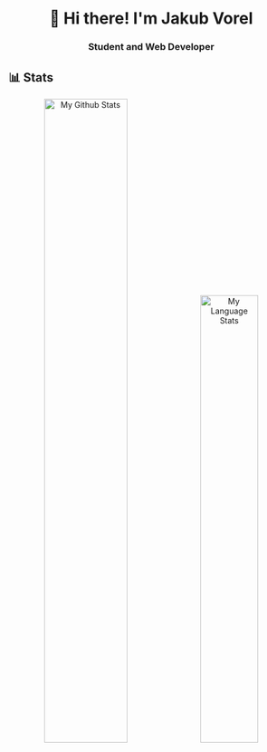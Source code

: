 <h1 align="center">👋 Hi there! I'm Jakub Vorel</h1>

<h3 align="center">
  <b>Student and Web Developer</b>
</h3>

## 📊 Stats

<p align="center">
  <img src="https://github-readme-stats.vercel.app/api?username=jacobv-dev&show_icons=true&theme=react&include_all_commits=true&count_private=true" alt="My Github Stats" width="54%">
  
  <img src="https://github-readme-stats.vercel.app/api/top-langs/?username=jacobv-dev&layout=compact&theme=react&langs_count=10" alt="My Language Stats" width="45%">
</p>
